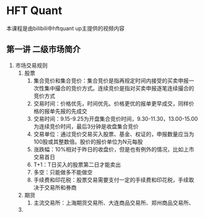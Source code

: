 # HFT Quant
本课程是由bilibili中hftquant up主提供的视频内容

## 第一讲 二级市场简介
1. 市场交易规则
    1. 股票
        1. 集合竞价和集合竞价：集合竞价是指再规定时间内接受的买卖申报一次性集中撮合的竞价方式。连续竞价是指对买卖申报逐笔连续撮合的竞价方式
        2. 交易时间：价格优先，时间优先。价格更优的报单更早成交，同样价格的报单先报的先成交
        3. 交易时间：9.15-9.25为开盘集合竞价时间，9.30-11.30，13.00-15.00为连续竞价时间，最后3分钟是收盘集合竞价
        4. 交易单位：通过竞价交易买入股票、基金、权证的，申报数量应当为100股或其整数倍。股价的报价单位为N元每股
        5. 涨跌幅：10%相对于昨日的收盘价，但是也有例外的情况，比如上市交易首日
        6. T+1：T日买入的股票第二日才能卖出
        7. 多空：只能做多不能做空
        8. 手续费和印花税：股票交易需要支付一定的手续费和印花税，手续取决于交易所和券商
    2. 期货
       1. 主流交易所：上海期货交易所、大连商品交易所、郑州商品交易所、
    3. 
